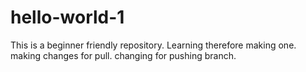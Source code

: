 # hello-world-1
This is a beginner friendly repository.
Learning therefore making one.
making changes for pull.
changing for pushing branch.
